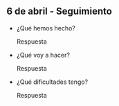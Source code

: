 ## 6 de abril - Seguimiento

- ¿Qué hemos hecho?

  Respuesta

- ¿Qué voy a hacer?

	Respuesta

- ¿Qué dificultades tengo?

	Respuesta
